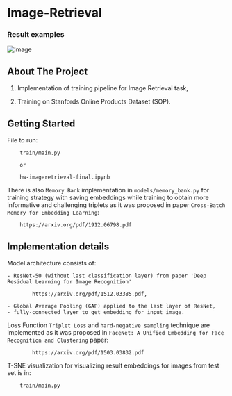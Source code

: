 # Image-Retrieval


### Result examples

![image](https://user-images.githubusercontent.com/113569606/191005545-d0ee2e9a-da9b-4585-a710-82f028c0c9a7.png)


## About The Project

1) Implementation of training pipeline for Image Retrieval task,

2) Training on Stanfords Online Products Dataset (SOP).

## Getting Started

File to run:

        train/main.py
        
        or 
        
        hw-imageretrieval-final.ipynb
        
        
 There is also `Memory Bank` implementation in `models/memory_bank.py` for training strategy with saving embeddings while training to obtain more informative and challenging triplets as it was proposed in paper `Cross-Batch Memory for Embedding Learning`:
 
        https://arxiv.org/pdf/1912.06798.pdf
        

## Implementation details

Model architecture consists of:

    - ResNet-50 (without last classification layer) from paper 'Deep Residual Learning for Image Recognition'
    
            https://arxiv.org/pdf/1512.03385.pdf,
        
    - Global Average Pooling (GAP) applied to the last layer of ResNet,
    - fully-connected layer to get embedding for input image.

Loss Function `Triplet Loss` and `hard-negative sampling` technique are implemented as it was proposed in `FaceNet: A Unified Embedding for Face Recognition and Clustering` paper:
        
            https://arxiv.org/pdf/1503.03832.pdf
            
            
 T-SNE visualization for visualizing result embeddings for images from test set is in:
 
        train/main.py
    
